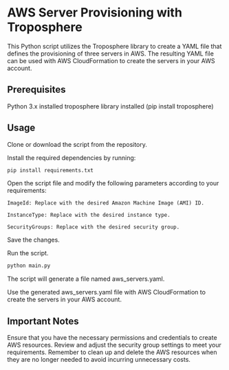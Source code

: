 # AWS Server Provisioning with Troposphere
This Python script utilizes the Troposphere library to create a YAML file that defines the provisioning of three servers in AWS. The resulting YAML file can be used with AWS CloudFormation to create the servers in your AWS account.

## Prerequisites
Python 3.x installed
troposphere library installed (pip install troposphere)

## Usage
Clone or download the script from the repository.

Install the required dependencies by running:
```bash
pip install requirements.txt
```

Open the script file and modify the following parameters according to your requirements:

    ImageId: Replace with the desired Amazon Machine Image (AMI) ID.

    InstanceType: Replace with the desired instance type.

    SecurityGroups: Replace with the desired security group.

Save the changes.

Run the script.
```bash
python main.py
```

The script will generate a file named aws_servers.yaml.

Use the generated aws_servers.yaml file with AWS CloudFormation to create the servers in your AWS account.

## Important Notes
Ensure that you have the necessary permissions and credentials to create AWS resources.
Review and adjust the security group settings to meet your requirements.
Remember to clean up and delete the AWS resources when they are no longer needed to avoid incurring unnecessary costs.


